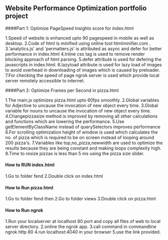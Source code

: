 ## Website Performance Optimization portfolio project


####Part 1: Optimize PageSpeed Insights score for index.html

1.Speed of website is enhanced upto 90 pagespeed in mobile as well as desktop.
2.Code of html is minified using online tool htmlminifier.com .
3.'analytics.js' and 'permatters.js' is attributed as async and defer for better performance in index.html
4.Inline css tag is used to remove render blocking approach of html parsing.
5.defer attribute is used for defering the javascripts in index.html.
6.lazyload attribute is used for lazy load of images to avoid overhead in downloading of images which is caused by preloader.
7.For checking the speed of page ngrok server is used which provide local server remotely accessible to internet.


####Part 2: Optimize Frames per Second in pizza.html

1.The main.js optimizes pizza.html upto 60fps smoothly.
2.Global variables for Adjective to uncause the invocation of new object every time.
3.Global variable for nouns to uncause the invocation of new object every time.
4.Changepizzasize method is improved by removing all other calculations and functions which are lowering the performance. 
5.Use getElementByClassName instead of querySelectors improves performance
6.For scrolling optimization height of window is used which calculates the no. of pizza which is required to be on screen instead of looping
around 200 pizza's.
7.Variables like top,no_pizza,newwidth are used to optimize the results because they are being constant and making loops complexity high.
8.Time to resize pizzas is less than 5 ms using the pizza size slider.

#### How to RUN index.html 

1.Go to folder fend 
2.Double click on index.html

#### How to Run pizza.html

1.Go to folder fend then
2.Go to folder views
3.Double click on pizza.html

#### How to Run ngrok

1.Run your localserver at localhost 80 port and copy all files of web to local server directory.
2.online the ngrok app.
3.call command in commandline ngrok http 80
4.run localhost:4040 in your browser
5.use the link provided.
 
 
